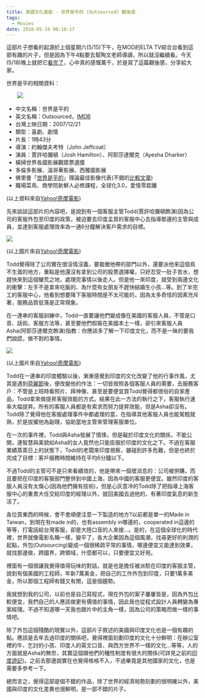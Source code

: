 ```yaml
---
title: 美國文化喜劇 - 世界是平的 (Outsourced) 觀後感
tags:
  - Movies
date: 2010-05-19 00:10:17
---
```


這部片子想看的起源於上個星期六(5/15)下午，在MOD的ELTA TV綜合台看到這部有趣的片子，但是因為下午4點要去幫陶文老師導讀，所以就沒繼續看。今天(5/18)晚上就把它[看完了](http://v.youku.com/v_show/id_XMzY2MjA5ODA=.html)，心中真的感慨萬千，於是寫了這篇觀後感，分享給大家。

世界是平的相關資料：

&nbsp;&nbsp;&nbsp;&nbsp;&nbsp;&nbsp; ![](http://tw.ent4.yimg.com/mpost/24/84/2484.jpg)

*   中文名稱：世界是平的
*   英文名稱：Outsourced，[IMDB](http://www.imdb.com/title/tt0425326/)
*   台灣上映日期：2007/12/21
*   類型：喜劇、劇情
*   片長：1時43分
*   導演：約翰傑夫考特（John Jeffcoat）
*   演員：賈許哈彌頓（Josh Hamilton）、阿耶莎達爾克（Ayesha Dharker）
*   橫掃世界各國影展觀眾票選獎
*   多倫多影展、溫哥華影展、西雅圖影展
*   佛里曼「[世界是平的](http://zh.wikipedia.org/zh-tw/%E4%B8%96%E7%95%8C%E6%98%AF%E5%B9%B3%E7%9A%84)」理論最佳影像代表(不錯的[比較文章](http://blog.pixnet.net/weitzern/post/12992485))
*   職場菜鳥、商學院新鮮人必修課程，全球化3.0，愛情零距離

(以上資料來自[Yahoo!奇摩電影](http://tw.movie.yahoo.com/movieinfo_main.html/id=2484))

先來談談這部片的內容吧，是說到有一個客服主管Todd(賈許哈彌頓飾演)因為公司的客服外包至印度的政策，被迫要去印度孟買的客服中心去指導那邊的主管與成員，並達到客服處理效率為一通6分鐘解決客戶需求的目標。

![](http://tw.ent4.yimg.com/mpho2/95/54/9554.jpg)

(以上圖片來自[Yahoo!奇摩電影](http://tw.movie.yahoo.com/movieinfo_main.html/id=2484))

Todd覺得除了公司實在很沒情沒義，要裁撤他帶的部門以外，還要派他來這個鳥不生蛋的地方，重點是他還沒有拿到公司的股票選擇權，只好忍受一肚子苦水，想趕快來到這個蠻荒之地，處理完事情以後走人。但是他一來印度，就受到兩邊文化的衝擊：左手不是拿來吃飯的、為什麼有女朋友不趕快結婚生小孩...等。到了半完工的客服中心，他看到想要降下客服時間是不太可能的，因為太多奇怪的因素充斥著，服務品質低落是正常現象。

在一連串的客服訓練中，Todd一直要讓他們變成像在美國的客服人員，不管是口音、話術、客服方法等，甚至要他們假裝在美國本土一樣，卻引來客服人員Asha(阿耶莎達爾克飾演)指教：你應該多了解一下印度文化，而不是一昧的要我們說謊，做不對的事情。

![](http://tw.ent.yimg.com/mpho2/95/55/9555.jpg)

(以上圖片來自[Yahoo!奇摩電影](http://tw.movie.yahoo.com/movieinfo_main.html/id=2484))

Todd在一連串的印度體驗以後，漸漸感覺到印度的文化改變了他的行事作風，尤其是遇到[荷麗節](http://www.indianandworldmusic.net/Culture/a008.php)後，便改變他的作法：一切皆按照各個客服人員的需要，去服務客戶：不管是上班時看照片、拜神像、甚至是要便宜買Todd覺得都很俗的自家產品，Todd拿來做提昇客服效能的方式。結果在此一方法的執行之下，客服執行速率大幅提昇。所有的客服人員都是有索求而努力提昇效能，但是Asha卻沒有。Todd除了覺得他在客服處理事件中都處理的當，在指導其他客服人員也能駕輕就熟，於是拔擢他為副理，協助當地主管來管理客服單位。

在一次的事件裡，Todd與Asha發展了情愫，但是礙於印度文化的關係，不能公開，連智慧與美貌如Asha的女人竟然也只能臣服於印度的文化之下。不過在客服業績蒸蒸日上的狀態下，Todd的老闆來印度視察，雖碰到許多危難，但是也終於完成了目標：客戶服務時間維持在平均6分鐘以下。

不過Todd的主管可不是只來看績效的，他是帶來一個壞消息的：公司被併購，而且要把在印度的客服部門整併到中國上海，因為中國的客服更便宜。雖然印度的客服人員沒有太傷心(因為他們擁有技術)，但是心灰意冷的Todd除了把指導上海客服中心的重責大任交給印度的經理以外，就回美國去過他的，有著印度氣息的新生活了。

各位買東西的時候，會不會順便注意一下製造的地方?以前都是單一的Made in Taiwan，到現在有made in的，也有assembly in哪邊的，cooperated in這邊的等等，打電話給台灣客服，卻是大陸口音的人來接...。是的，在這個全球化的時代裡，世界就像電影名稱一樣，變平了，各大企業因為這個風潮，找尋更好的利潤的起點，外包(Outsourcing)變成一個很稀疏平常的事情，哪邊便宜又能達到效果，就找那邊做，跨國界，跨領域，什麼都可以，只要便宜又好用。

裡面有一個很讓我覺得值得玩味的對話，就是也是擔任被派駐在印度的客服主管，說到有個美國的工程師，年新7萬美金，把自己的工作外包到印度，只要1萬多美金，所以那個工程師有錢又有閒，這是個趨勢。

我就想到我的公司，以前也是自己寫程式，現在外包的案子屢屢皆是，因為外包比較便宜，我們自己的人應該做更有價值的事情，因此我也從程式設計人員轉變為專案經理。不過不知道哪一天我也跟片中的主角一樣，因為公司的策略而做一樣的事情吧。

除了外包這個殘酷的現實以外，這部片子敘述的美國與印度文化也是一個有趣的點。應該是去年去過印度的關係吧，覺得裡面刻劃印度的文化十分鮮明：在辦公室裡的牛、乞討的小孩、印度人的英文口音、與西方世界不一樣的文化...等等，人的方面就是Asha的無奈，其實這個跟他們的種性制度有很大的關係(可詳見之前的[印度遊記](http://blog.xuite.net/retsamsu/diary/28518701))。之前去那邊說實在也覺得格格不入，不過畢竟是其他國家的文化，也是需要多參考一下。

總而言之，覺得這部是個不錯的作品，除了世界的經濟局勢刻劃的很明確以外，美國與印度的文化差異也很鮮明，是一部不錯的片子。